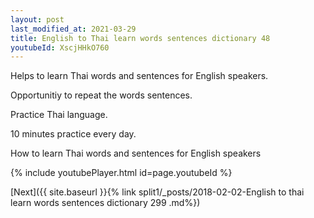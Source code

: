 ```yaml
---
layout: post
last_modified_at: 2021-03-29
title: English to Thai learn words sentences dictionary 48 
youtubeId: XscjHHkO760
---
```

 
 
Helps to learn Thai words and sentences for English speakers.

Opportunitiy to repeat the words sentences. 

Practice Thai language. 
 
10 minutes practice every day. 
 
How to learn Thai words and sentences for English speakers 
 
{% include youtubePlayer.html id=page.youtubeId %}
 
 
[Next]({{ site.baseurl }}{% link  split1/_posts/2018-02-02-English to thai learn words sentences dictionary 299 .md%})
 
